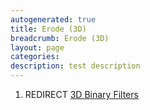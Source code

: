 ```yaml
---
autogenerated: true
title: Erode (3D)
breadcrumb: Erode (3D)
layout: page
categories: 
description: test description
---
```


1.  REDIRECT [3D Binary Filters](3D_Binary_Filters )
